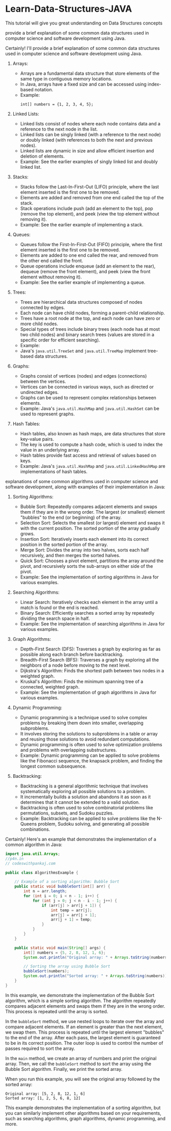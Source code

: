 # Learn-Data-Structures-JAVA
This tutorial will give you great understanding on Data Structures concepts

provide a brief explanation of some common data structures used in computer science and software development using Java.

Certainly! I'll provide a brief explanation of some common data structures used in computer science and software development using Java.

1. Arrays:
   - Arrays are a fundamental data structure that store elements of the same type in contiguous memory locations.
   - In Java, arrays have a fixed size and can be accessed using index-based notation.
   - Example:
      ```
      int[] numbers = {1, 2, 3, 4, 5};
      ```
2. Linked Lists:
   - Linked lists consist of nodes where each node contains data and a reference to the next node in the list.
   - Linked lists can be singly linked (with a reference to the next node) or doubly linked (with references to both the next and previous nodes).
   - Linked lists are dynamic in size and allow efficient insertion and deletion of elements.
   - Example: See the earlier examples of singly linked list and doubly linked list.

3. Stacks:
   - Stacks follow the Last-In-First-Out (LIFO) principle, where the last element inserted is the first one to be removed.
   - Elements are added and removed from one end called the top of the stack.
   - Stack operations include push (add an element to the top), pop (remove the top element), and peek (view the top element without removing it).
   - Example: See the earlier example of implementing a stack.

4. Queues:
   - Queues follow the First-In-First-Out (FIFO) principle, where the first element inserted is the first one to be removed.
   - Elements are added to one end called the rear, and removed from the other end called the front.
   - Queue operations include enqueue (add an element to the rear), dequeue (remove the front element), and peek (view the front element without removing it).
   - Example: See the earlier example of implementing a queue.

5. Trees:
   - Trees are hierarchical data structures composed of nodes connected by edges.
   - Each node can have child nodes, forming a parent-child relationship.
   - Trees have a root node at the top, and each node can have zero or more child nodes.
   - Special types of trees include binary trees (each node has at most two child nodes) and binary search trees (values are stored in a specific order for efficient searching).
   - Example:
   - Java's `java.util.TreeSet` and `java.util.TreeMap` implement tree-based data structures.
     
6. Graphs:
   - Graphs consist of vertices (nodes) and edges (connections) between the vertices.
   - Vertices can be connected in various ways, such as directed or undirected edges.
   - Graphs can be used to represent complex relationships between elements.
   - Example: Java's `java.util.HashMap` and `java.util.HashSet` can be used to represent graphs.

7. Hash Tables:
   - Hash tables, also known as hash maps, are data structures that store key-value pairs.
   - The key is used to compute a hash code, which is used to index the value in an underlying array.
   - Hash tables provide fast access and retrieval of values based on keys.
   - Example: Java's `java.util.HashMap` and `java.util.LinkedHashMap` are implementations of hash tables.



explanations of some common algorithms used in computer science and software development, along with examples of their implementation in Java:

1. Sorting Algorithms:
   - Bubble Sort: Repeatedly compares adjacent elements and swaps them if they are in the wrong order. The largest (or smallest) element "bubbles" to the end (or beginning) of the array.
   - Selection Sort: Selects the smallest (or largest) element and swaps it with the current position. The sorted portion of the array gradually grows.
   - Insertion Sort: Iteratively inserts each element into its correct position in the sorted portion of the array.
   - Merge Sort: Divides the array into two halves, sorts each half recursively, and then merges the sorted halves.
   - Quick Sort: Chooses a pivot element, partitions the array around the pivot, and recursively sorts the sub-arrays on either side of the pivot.
   - Example: See the implementation of sorting algorithms in Java for various examples.

2. Searching Algorithms:
   - Linear Search: Iteratively checks each element in the array until a match is found or the end is reached.
   - Binary Search: Efficiently searches a sorted array by repeatedly dividing the search space in half.
   - Example: See the implementation of searching algorithms in Java for various examples.

3. Graph Algorithms:
   - Depth-First Search (DFS): Traverses a graph by exploring as far as possible along each branch before backtracking.
   - Breadth-First Search (BFS): Traverses a graph by exploring all the neighbors of a node before moving to the next level.
   - Dijkstra's Algorithm: Finds the shortest path between two nodes in a weighted graph.
   - Kruskal's Algorithm: Finds the minimum spanning tree of a connected, weighted graph.
   - Example: See the implementation of graph algorithms in Java for various examples.

4. Dynamic Programming:
   - Dynamic programming is a technique used to solve complex problems by breaking them down into smaller, overlapping subproblems.
   - It involves storing the solutions to subproblems in a table or array and reusing those solutions to avoid redundant computations.
   - Dynamic programming is often used to solve optimization problems and problems with overlapping substructures.
   - Example: Dynamic programming can be applied to solve problems like the Fibonacci sequence, the knapsack problem, and finding the longest common subsequence.

5. Backtracking:
   - Backtracking is a general algorithmic technique that involves systematically exploring all possible solutions to a problem.
   - It incrementally builds a solution and abandons it as soon as it determines that it cannot be extended to a valid solution.
   - Backtracking is often used to solve combinatorial problems like permutations, subsets, and Sudoku puzzles.
   - Example: Backtracking can be applied to solve problems like the N-Queens problem, Sudoku solving, and generating all possible combinations.


Certainly! Here's an example that demonstrates the implementation of a common algorithm in Java:

```java
import java.util.Arrays;
//p4n.in
// codeswithpankaj.com

public class AlgorithmsExample {

    // Example of a sorting algorithm: Bubble Sort
    public static void bubbleSort(int[] arr) {
        int n = arr.length;
        for (int i = 0; i < n - 1; i++) {
            for (int j = 0; j < n - i - 1; j++) {
                if (arr[j] > arr[j + 1]) {
                    int temp = arr[j];
                    arr[j] = arr[j + 1];
                    arr[j + 1] = temp;
                }
            }
        }
    }

    public static void main(String[] args) {
        int[] numbers = {5, 2, 8, 12, 1, 6};
        System.out.println("Original array: " + Arrays.toString(numbers));

        // Sorting the array using Bubble Sort
        bubbleSort(numbers);
        System.out.println("Sorted array: " + Arrays.toString(numbers));
    }
}
```

In this example, we demonstrate the implementation of the Bubble Sort algorithm, which is a simple sorting algorithm. The algorithm repeatedly compares adjacent elements and swaps them if they are in the wrong order. This process is repeated until the array is sorted.

In the `bubbleSort` method, we use nested loops to iterate over the array and compare adjacent elements. If an element is greater than the next element, we swap them. This process is repeated until the largest element "bubbles" to the end of the array. After each pass, the largest element is guaranteed to be in its correct position. The outer loop is used to control the number of passes required to sort the array.

In the `main` method, we create an array of numbers and print the original array. Then, we call the `bubbleSort` method to sort the array using the Bubble Sort algorithm. Finally, we print the sorted array.

When you run this example, you will see the original array followed by the sorted array:

```
Original array: [5, 2, 8, 12, 1, 6]
Sorted array: [1, 2, 5, 6, 8, 12]
```

This example demonstrates the implementation of a sorting algorithm, but you can similarly implement other algorithms based on your requirements, such as searching algorithms, graph algorithms, dynamic programming, and more.



